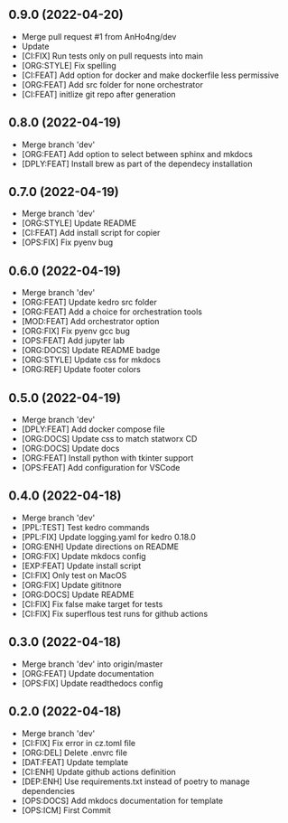 ## 0.9.0 (2022-04-20)


- Merge pull request #1 from AnHo4ng/dev
- Update
- [CI:FIX] Run tests only on pull requests into main
- [ORG:STYLE] Fix spelling
- [CI:FEAT] Add option for docker and make dockerfile less permissive
- [ORG:FEAT] Add src folder for none orchestrator
- [CI:FEAT] initlize git repo after generation

## 0.8.0 (2022-04-19)


- Merge branch 'dev'
- [ORG:FEAT] Add option to select between sphinx and mkdocs
- [DPLY:FEAT] Install brew as part of the dependecy installation

## 0.7.0 (2022-04-19)


- Merge branch 'dev'
- [ORG:STYLE] Update README
- [CI:FEAT] Add install script for copier
- [OPS:FIX] Fix pyenv bug

## 0.6.0 (2022-04-19)


- Merge branch 'dev'
- [ORG:FEAT] Update kedro src folder
- [ORG:FEAT] Add a choice for orchestration tools
- [MOD:FEAT] Add orchestrator option
- [ORG:FIX] Fix pyenv gcc bug
- [OPS:FEAT] Add jupyter lab
- [ORG:DOCS] Update README badge
- [ORG:STYLE] Update css for mkdocs
- [ORG:REF] Update footer colors

## 0.5.0 (2022-04-19)


- Merge branch 'dev'
- [DPLY:FEAT] Add docker compose file
- [ORG:DOCS] Update css to match statworx CD
- [ORG:DOCS] Update docs
- [ORG:FEAT] Install python with tkinter support
- [OPS:FEAT] Add configuration for VSCode

## 0.4.0 (2022-04-18)


- Merge branch 'dev'
- [PPL:TEST] Test kedro commands
- [PPL:FIX] Update logging.yaml for kedro 0.18.0
- [ORG:ENH] Update directions on README
- [ORG:FIX] Update mkdocs config
- [EXP:FEAT] Update install script
- [CI:FIX] Only test on MacOS
- [ORG:FIX] Update gititnore
- [ORG:DOCS] Update README
- [CI:FIX] Fix false make target for tests
- [CI:FIX] Fix superflous test runs for github actions

## 0.3.0 (2022-04-18)


- Merge branch 'dev' into origin/master
- [ORG:FEAT] Update documentation
- [OPS:FIX] Update readthedocs config

## 0.2.0 (2022-04-18)


- Merge branch 'dev'
- [CI:FIX] Fix error in cz.toml file
- [ORG:DEL] Delete .envrc file
- [DAT:FEAT] Update template
- [CI:ENH] Update github actions definition
- [DEP:ENH] Use requirements.txt instead of poetry to manage dependencies
- [OPS:DOCS] Add mkdocs documentation for template
- [OPS:ICM] First Commit
